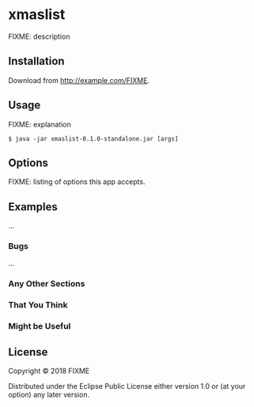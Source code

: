 # xmaslist

FIXME: description

## Installation

Download from http://example.com/FIXME.

## Usage

FIXME: explanation

    $ java -jar xmaslist-0.1.0-standalone.jar [args]

## Options

FIXME: listing of options this app accepts.

## Examples

...

### Bugs

...

### Any Other Sections
### That You Think
### Might be Useful

## License

Copyright © 2018 FIXME

Distributed under the Eclipse Public License either version 1.0 or (at
your option) any later version.

